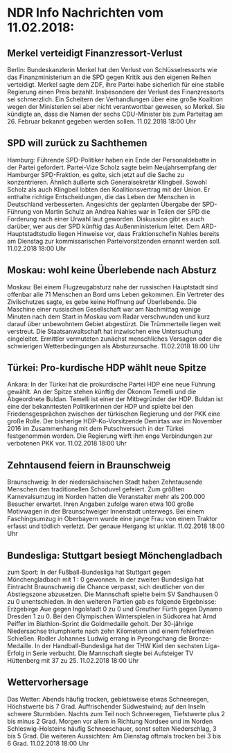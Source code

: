 # NDR Info Nachrichten vom 11.02.2018:


## Merkel verteidigt Finanzressort-Verlust
Berlin: Bundeskanzlerin Merkel hat den Verlust von Schlüsselressorts wie das Finanzministerium an die SPD gegen Kritik aus den eigenen Reihen verteidigt. Merkel sagte dem ZDF, ihre Partei habe sicherlich für eine stabile Regierung einen Preis bezahlt. Insbesondere der Verlust des Finanzressorts sei schmerzlich. Ein Scheitern der Verhandlungen über eine große Koalition wegen der Ministerien sei aber nicht verantwortbar gewesen, so Merkel. Sie kündigte an, dass die Namen der sechs CDU-Minister bis zum Parteitag am 26. Februar bekannt gegeben werden sollen. 11.02.2018 18:00 Uhr 

## SPD will zurück zu Sachthemen
Hamburg:	Führende SPD-Politiker haben ein Ende der Personaldebatte in der Partei gefordert. Partei-Vize Scholz sagte beim Neujahrsempfang der Hamburger SPD-Fraktion, es gelte, sich jetzt auf die Sache zu konzentrieren. Ähnlich äußerte sich Generalsekretär Klingbeil. Sowohl Scholz als auch Klingbeil lobten den Koalitionsvertrag mit der Union. Er enthalte richtige Entscheidungen, die das Leben der Menschen in Deutschland verbesserten. Angesichts der geplanten Übergabe der SPD-Führung von Martin Schulz an Andrea Nahles war in Teilen der SPD die Forderung nach einer Urwahl laut geworden. Diskussion gibt es auch darüber, wer aus der SPD künftig das Außenministerium leitet. Dem ARD-Hauptstadtstudio liegen Hinweise vor, dass Fraktionschefin Nahles bereits am Dienstag zur kommissarischen Parteivorsitzenden ernannt werden soll. 11.02.2018 18:00 Uhr 

## Moskau: wohl keine Überlebende nach Absturz
Moskau: Bei einem Flugzeugabsturz nahe der russischen Hauptstadt sind offenbar alle 71 Menschen an Bord ums Leben gekommen. Ein Vertreter des Zivilschutzes sagte, es gebe keine Hoffnung auf Überlebende. Die Maschine einer russischen Gesellschaft war am Nachmittag wenige Minuten nach dem Start in Moskau vom Radar verschwunden und kurz darauf über unbewohntem Gebiet abgestürzt. Die Trümmerteile liegen weit verstreut. Die Staatsanwaltschaft hat inzwischen eine Untersuchung eingeleitet. Ermittler vermuteten zunächst menschliches Versagen oder die schwierigen Wetterbedingungen als Absturzursache. 11.02.2018 18:00 Uhr 

## Türkei: Pro-kurdische HDP wählt neue Spitze
Ankara: In der Türkei hat die prokurdische Partei HDP eine neue Führung gewählt. An der Spitze stehen künftig der Ökonom Temelli und die Abgeordnete Buldan. Temelli ist einer der Mitbegründer der HDP. Buldan ist eine der bekanntesten Politikerinnen der HDP und spielte bei den Friedensgesprächen zwischen der türkischen Regierung und der PKK eine große Rolle. Der bisherige HDP-Ko-Vorsitzende Demirtas war im November 2016 im Zusammenhang mit dem Putschversuch in der Türkei festgenommen worden. Die Regierung wirft ihm enge Verbindungen zur verbotenen PKK vor. 11.02.2018 18:00 Uhr 

## Zehntausend feiern in Braunschweig
Braunschweig: In der niedersächsischen Stadt haben Zehntausende Menschen den traditionellen Schoduvel gefeiert. Zum größten Karnevalsumzug im Norden hatten die Veranstalter mehr als 200.000 Besucher erwartet. Ihren Angaben zufolge waren etwa 100 große Motivwagen in der Braunschweiger Innenstadt unterwegs. Bei einem Faschingsumzug in Oberbayern wurde eine junge Frau von einem Traktor erfasst und tödlich verletzt. Der genaue Hergang ist unklar. 11.02.2018 18:00 Uhr 

## Bundesliga: Stuttgart besiegt Mönchengladbach
zum Sport: In der Fußball-Bundesliga hat Stuttgart gegen Mönchengladbach mit 1 : 0 gewonnen. In der zweiten Bundesliga hat Eintracht Braunschweig die Chance verpasst, sich deutlicher von der Abstiegszone abzusetzen. Die Mannschaft spielte beim SV Sandhausen 0 zu 0 unentschieden. In den weiteren Partien gab es folgende Ergebnisse: Erzgebirge Aue gegen Ingolstadt 0 zu 0 und Greuther Fürth gegen Dynamo Dresden 1 zu 0. Bei den Olympischen Winterspielen in Südkorea hat Arnd Peiffer im Biathlon-Sprint die Goldmedaille geholt. Der 30-jährige Niedersachse triumphierte nach zehn Kilometern und einem fehlerfreien Schießen. Rodler Johannes Ludwig errang in Pyeongchang die Bronze-Medaille. In der Handball-Bundesliga hat der THW Kiel den sechsten Liga-Erfolg in Serie verbucht. Die Mannschaft siegte bei Aufsteiger TV Hüttenberg mit 37 zu 25. 11.02.2018 18:00 Uhr 

## Wettervorhersage
Das Wetter: Abends häufig trocken, gebietsweise etwas Schneeregen, Höchstwerte bis 7 Grad. Auffrischender Südwestwind; auf den Inseln schwere Sturmböen. Nachts zum Teil noch Schneeregen, Tiefstwerte plus 2 bis minus 2 Grad. Morgen vor allem in Richtung Nordsee und im Norden Schleswig-Holsteins häufig Schneeschauer, sonst selten Niederschlag, 3 bis 5 Grad. Die weiteren Aussichten: Am Dienstag oftmals trocken bei 3 bis 6 Grad. 11.02.2018 18:00 Uhr 
